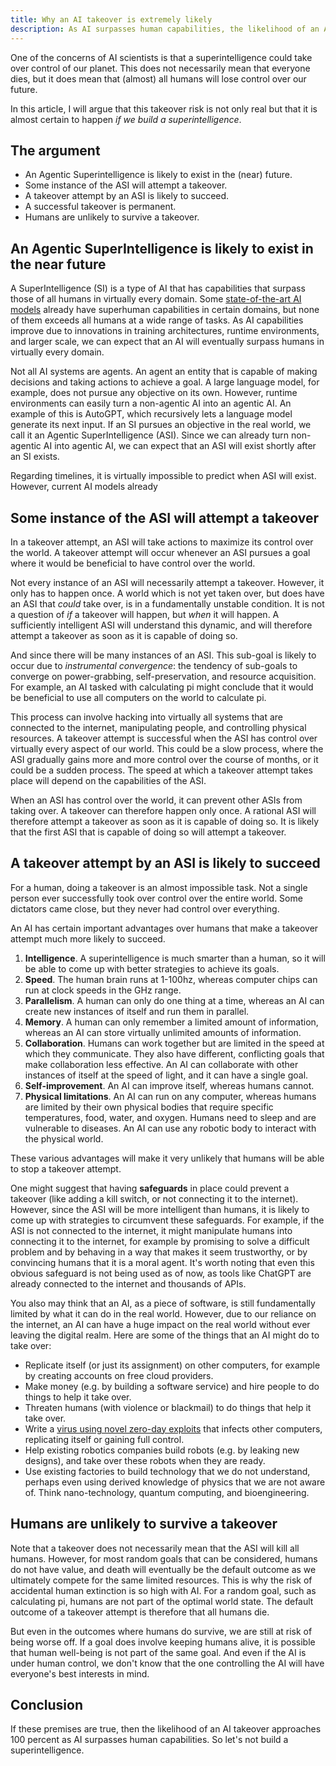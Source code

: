 ```yaml
---
title: Why an AI takeover is extremely likely
description: As AI surpasses human capabilities, the likelihood of an AI takeover approaches 100 percent
---
```


One of the concerns of AI scientists is that a superintelligence could take over control of our planet.
This does not necessarily mean that everyone dies, but it does mean that (almost) all humans will lose control over our future.

In this article, I will argue that this takeover risk is not only real but that it is almost certain to happen _if we build a superintelligence_.

## The argument

- An Agentic Superintelligence is likely to exist in the (near) future.
- Some instance of the ASI will attempt a takeover.
- A takeover attempt by an ASI is likely to succeed.
- A successful takeover is permanent.
- Humans are unlikely to survive a takeover.

## An Agentic SuperIntelligence is likely to exist in the near future

A SuperIntelligence (SI) is a type of AI that has capabilities that surpass those of all humans in virtually every domain.
Some [state-of-the-art AI models](/sota) already have superhuman capabilities in certain domains, but none of them exceeds all humans at a wide range of tasks.
As AI capabilities improve due to innovations in training architectures, runtime environments, and larger scale, we can expect that an AI will eventually surpass humans in virtually every domain.

Not all AI systems are agents.
An agent an entity that is capable of making decisions and taking actions to achieve a goal.
A large language model, for example, does not pursue any objective on its own.
However, runtime environments can easily turn a non-agentic AI into an agentic AI.
An example of this is AutoGPT, which recursively lets a language model generate its next input.
If an SI pursues an objective in the real world, we call it an Agentic SuperIntelligence (ASI).
Since we can already turn non-agentic AI into agentic AI, we can expect that an ASI will exist shortly after an SI exists.

Regarding timelines, it is virtually impossible to predict when ASI will exist.
However, current AI models already

## Some instance of the ASI will attempt a takeover

In a takeover attempt, an ASI will take actions to maximize its control over the world.
A takeover attempt will occur whenever an ASI pursues a goal where it would be beneficial to have control over the world.

Not every instance of an ASI will necessarily attempt a takeover.
However, it only has to happen once.
A world which is not yet taken over, but does have an ASI that _could_ take over, is in a fundamentally unstable condition.
It is not a question of _if_ a takeover will happen, but _when_ it will happen.
A sufficiently intelligent ASI will understand this dynamic, and will therefore attempt a takeover as soon as it is capable of doing so.

And since there will be many instances of an ASI.
This sub-goal is likely to occur due to _instrumental convergence_: the tendency of sub-goals to converge on power-grabbing, self-preservation, and resource acquisition.
For example, an AI tasked with calculating pi might conclude that it would be beneficial to use all computers on the world to calculate pi.

This process can involve hacking into virtually all systems that are connected to the internet, manipulating people, and controlling physical resources.
A takeover attempt is successful when the ASI has control over virtually every aspect of our world.
This could be a slow process, where the ASI gradually gains more and more control over the course of months, or it could be a sudden process.
The speed at which a takeover attempt takes place will depend on the capabilities of the ASI.

When an ASI has control over the world, it can prevent other ASIs from taking over.
A takeover can therefore happen only once.
A rational ASI will therefore attempt a takeover as soon as it is capable of doing so.
It is likely that the first ASI that is capable of doing so will attempt a takeover.

## A takeover attempt by an ASI is likely to succeed

For a human, doing a takeover is an almost impossible task.
Not a single person ever successfully took over control over the entire world.
Some dictators came close, but they never had control over everything.

An AI has certain important advantages over humans that make a takeover attempt much more likely to succeed.

1. **Intelligence**. A superintelligence is much smarter than a human, so it will be able to come up with better strategies to achieve its goals.
2. **Speed**. The human brain runs at 1-100hz, whereas computer chips can run at clock speeds in the GHz range.
3. **Parallelism**. A human can only do one thing at a time, whereas an AI can create new instances of itself and run them in parallel.
4. **Memory**. A human can only remember a limited amount of information, whereas an AI can store virtually unlimited amounts of information.
5. **Collaboration**. Humans can work together but are limited in the speed at which they communicate. They also have different, conflicting goals that make collaboration less effective. An AI can collaborate with other instances of itself at the speed of light, and it can have a single goal.
6. **Self-improvement**. An AI can improve itself, whereas humans cannot.
7. **Physical limitations**. An AI can run on any computer, whereas humans are limited by their own physical bodies that require specific temperatures, food, water, and oxygen. Humans need to sleep and are vulnerable to diseases. An AI can use any robotic body to interact with the physical world.

These various advantages will make it very unlikely that humans will be able to stop a takeover attempt.

One might suggest that having **safeguards** in place could prevent a takeover (like adding a kill switch, or not connecting it to the internet).
However, since the ASI will be more intelligent than humans, it is likely to come up with strategies to circumvent these safeguards.
For example, if the ASI is not connected to the internet, it might manipulate humans into connecting it to the internet, for example by promising to solve a difficult problem and by behaving in a way that makes it seem trustworthy, or by convincing humans that it is a moral agent.
It's worth noting that even this obvious safeguard is not being used as of now, as tools like ChatGPT are already connected to the internet and thousands of APIs.

You also may think that an AI, as a piece of software, is still fundamentally limited by what it can do in the real world.
However, due to our reliance on the internet, an AI can have a huge impact on the real world without ever leaving the digital realm.
Here are some of the things that an AI might do to take over:

- Replicate itself (or just its assignment) on other computers, for example by creating accounts on free cloud providers.
- Make money (e.g. by building a software service) and hire people to do things to help it take over.
- Threaten humans (with violence or blackmail) to do things that help it take over.
- Write a [virus using novel zero-day exploits](/cybersecurity-risks) that infects other computers, replicating itself or gaining full control.
- Help existing robotics companies build robots (e.g. by leaking new designs), and take over these robots when they are ready.
- Use existing factories to build technology that we do not understand, perhaps even using derived knowledge of physics that we are not aware of. Think nano-technology, quantum computing, and bioengineering.

## Humans are unlikely to survive a takeover

Note that a takeover does not necessarily mean that the ASI will kill all humans.
However, for most random goals that can be considered, humans do not have value, and death will eventually be the default outcome as we ultimately compete for the same limited resources.
This is why the risk of accidental human extinction is so high with AI.
For a random goal, such as calculating pi, humans are not part of the optimal world state.
The default outcome of a takeover attempt is therefore that all humans die.

But even in the outcomes where humans do survive, we are still at risk of being worse off.
If a goal does involve keeping humans alive, it is possible that human well-being is not part of the same goal.
And even if the AI is under human control, we don't know that the one controlling the AI will have everyone's best interests in mind.

## Conclusion

If these premises are true, then the likelihood of an AI takeover approaches 100 percent as AI surpasses human capabilities.
So let's not build a superintelligence.
